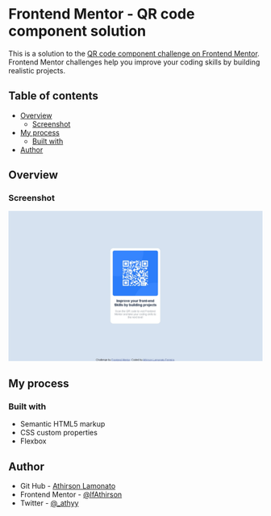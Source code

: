 # Frontend Mentor - QR code component solution

This is a solution to the [QR code component challenge on Frontend Mentor](https://www.frontendmentor.io/challenges/qr-code-component-iux_sIO_H). Frontend Mentor challenges help you improve your coding skills by building realistic projects. 

## Table of contents

- [Overview](#overview)
  - [Screenshot](#screenshot)
- [My process](#my-process)
  - [Built with](#built-with)
- [Author](#author)

## Overview

### Screenshot

![](/design/solucao.jpg)
## My process

### Built with

- Semantic HTML5 markup
- CSS custom properties
- Flexbox

## Author

- Git Hub - [Athirson Lamonato](https://github.com/lfAthirson)
- Frontend Mentor - [@lfAthirson](https://www.frontendmentor.io/profile/lfAthirson)
- Twitter - [@_athyy](https://www.twitter.com/_athyy)
